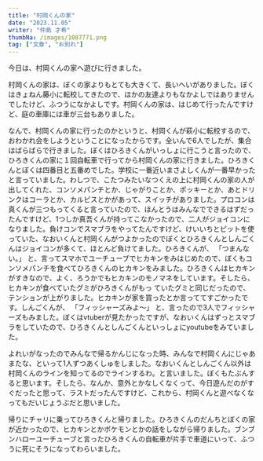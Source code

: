 ```yaml
---
title: "村岡くんの家"
date: "2023.11.05"
writer: "仲島 才希"
thumbNa: /images/1087771.png
tag: ["文章", "お別れ"]
---
```



今日は、村岡くんの家へ遊びに行きました。

村岡くんの家は、ぼくの家よりもとても大きくて、長いへいがありました。ぼくはきょねん藤小に転校してきたので、ほかの友達よりもなかよしではありませんでしたけど、ふつうになかよしです。村岡くんの家は、はじめて行ったんですけど、庭の車庫には車が三台もありました。

なんで、村岡くんの家に行ったのかというと、村岡くんが萩小に転校するので、おわかれ会をしようということになったからです。全いんで6人でしたが、集合はばらばらで行きました。ぼくはひろきくんがいっしょに行こうと言ったので、ひろきくんの家に１回自転車で行ってから村岡くんの家に行きました。ひろきくんとぼくは四番目と五番めでした。学校に一番近いまさよしくんが一番早かったと言っていました。わしつで、こたつみたいなつくえの上に村岡くんの家の人が出してくれた、コンソメパンチとか、じゃがりことか、ポッキーとか、あとドリンクはコーラとか、カルピスとかがあって、スイッチがありました。プロコンは真くんが三つもってくると言っていたので、ほんとうはみんなでできるはずだったんですけど、1つしか真吾くんが持ってこなかったので、二人がジョイコンになりました。負けコンでスマブラをやってたんですけど、けいいちとピットを使っていた、なおいくんと村岡くんがつよかったのでぼくとひろきくんとしんごくんはジョイコンが多くて、ほとんど負けてました。ひろきくんが、
 「つまんない。」
と、言ってスマホでユーチューブでヒカキンをみはじめたので、ぼくもコンソメパンチを食べてひろきくんのヒカキンをみました。ひろきくんはヒカキンがすきなので、よく、ろうかでもヒカキンのモノマネをしています。そしたら、ヒカキンが食べていたグミがひろきくんがもっ
ていたグミと同じだったので、テンションが上がりました。ヒカキンが家を買ったとか言っててすごかったです。しんごくんが、
 「フィッシャーズみよ〜」
と、言ったので3人でフィッシャーズもみました。ぼくはvtuberが見たかったですが、なおいくんはずっとスマブラをしていたので、ひろきくんとしんごくんといっしょにyoutubeをみていました。

よれいがなったのでみんなで帰るかんじになった時、みんなで村岡くんにじゃあまたな、といって1人ずつあくしゅをしました。なおいくんとしんごくん以外は村岡くんのラインを知ってるのでラインするわ。と言いました。ぼくもたぶんすると思います。そしたら、なんか、意外とかなしくなくって、今日遊んだのがすぐだったと思って、ラストだったんですけど、これから、村岡くんと遊べなくなってもだいじょうぶだと思いました。

帰りにチャリに乗ってひろきくんと帰りました。ひろきくんのだんちとぼくの家が近かったので、ヒカキンとかポケモンとかの話をしながら帰りました。ブンブンハローユーチューブと言ったひろきくんの自転車が片手で車道にいって、ふつうに死にそうになってわらいました。
